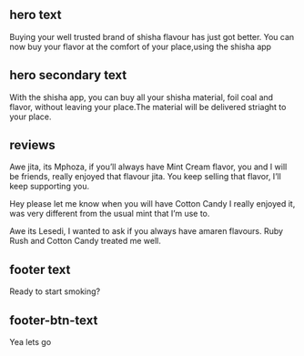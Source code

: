 ## hero text

Buying your well trusted brand of shisha flavour has just got
better. You can now buy your flavor at the comfort of your place,using the shisha app

## hero secondary text

With the shisha app, you can buy all your shisha material, foil coal and flavor, without leaving your place.The material will be delivered striaght to your place.

## reviews

<!-- MPHOZA -->

Awe jita, its Mphoza, if you’ll always have Mint Cream flavor, you
and I will be friends, really enjoyed that flavour jita. You keep
selling that flavor, I’ll keep supporting you.

<!-- MPHO -->

Hey please let me know when you will have Cotton Candy I really
enjoyed it, was very different from the usual mint that I’m use to.

<!-- LESEDI -->

Awe its Lesedi, I wanted to ask if you always have amaren flavours. Ruby Rush and Cotton Candy treated me well.

## footer text

Ready to start smoking?

## footer-btn-text

Yea lets go
